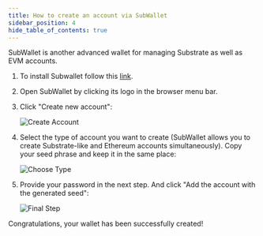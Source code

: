 ```yaml
---
title: How to create an account via SubWallet
sidebar_position: 4
hide_table_of_contents: true
---
```


SubWallet is another advanced wallet for managing Substrate as well as EVM accounts.

1. To install Subwallet follow this [link](https://subwallet.app/download.html).

2. Open SubWallet by clicking its logo in the browser menu bar.

3. Click "Create new account":

    ![Create Account](/img/02/subwallet-add-account.png)

4. Select the type of account you want to create (SubWallet allows you to create Substrate-like and Ethereum accounts simultaneously). Copy your seed phrase and keep it in the same place:

    ![Choose Type](/img/02/subwallet-choose-type.png)

5. Provide your password in the next step. And click "Add the account with the generated seed":

    ![Final Step](/img/02/subwallet-final-step.png)

Congratulations, your wallet has been successfully created!
